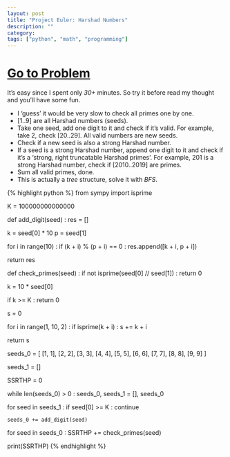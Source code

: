 ```yaml
---
layout: post
title: "Project Euler: Harshad Numbers"
description: ""
category:
tags: ["python", "math", "programming"]
---
```


# [Go to Problem](https://projecteuler.net/problem=387)

It’s easy since I spent only *30+* minutes. So try it before read my thought and you’ll have some fun.

* I ‘guess’ it would be very slow to check all primes one by one.
* [1..9] are all Harshad numbers (seeds).
* Take one seed, add one digit to it and check if it’s valid. For example, take 2, check [20..29]. All valid numbers are new seeds.
* Check if a new seed is also a strong Harshad number.
* If a seed is a strong Harshad number, append one digit to it and check if it’s a ‘strong, right truncatable Harshad primes’. For example, 201 is a strong Harshad number, check if [2010..2019] are primes.
* Sum all valid primes, done.
* This is actually a *tree* structure, solve it with *BFS*.

{% highlight python %}
from sympy import isprime

K = 100000000000000

def add_digit(seed) :
  res = []

  k = seed[0] * 10
  p = seed[1]

  for i in range(10) :
    if (k + i) % (p + i) == 0 :
      res.append([k + i, p + i])

  return res

def check_primes(seed) :
  if not isprime(seed[0] // seed[1]) :
    return 0

  k = 10 * seed[0]

  if k >= K :
    return 0

  s = 0

  for i in range(1, 10, 2) :
    if isprime(k + i) :
      s += k + i

  return s

seeds_0 = [
  [1, 1], [2, 2], [3, 3], [4, 4], [5, 5],
  [6, 6], [7, 7], [8, 8], [9, 9]
]

seeds_1 = []

SSRTHP = 0

while len(seeds_0) > 0 :
  seeds_0, seeds_1 = [], seeds_0

  for seed in seeds_1 :
    if seed[0] >= K :
      continue

    seeds_0 += add_digit(seed)

  for seed in seeds_0 :
    SSRTHP += check_primes(seed)


print(SSRTHP)
{% endhighlight %}
